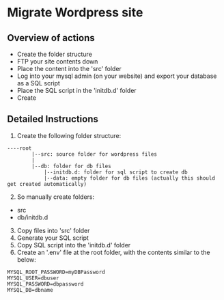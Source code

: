 # Migrate Wordpress site




## Overview of actions
- Create the folder structure
- FTP your site contents down 
- Place the content into the 'src' folder
- Log into your mysql admin (on your website) and export your database as a SQL script
- Place the SQL script in the 'initdb.d' folder
- Create 

## Detailed Instructions
1. Create the following folder structure:
```
----root 
        |--src: source folder for wordpress files
        |
        |--db: folder for db files
            |--initdb.d: folder for sql script to create db
            |--data: empty folder for db files (actually this should get created automatically)

```
2. So manually create folders:
* src
* db/initdb.d

3. Copy files into 'src' folder
4. Generate your SQL script
5. Copy SQL script into the 'initdb.d' folder
6. Create an '.env' file at the root folder, with the contents similar to the below:
```
MYSQL_ROOT_PASSWORD=myDBPassword
MYSQL_USER=dbuser
MYSQL_PASSWORD=dbpassword
MYSQL_DB=dbname
```

